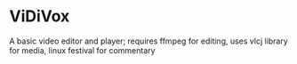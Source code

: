 # ViDiVox

A basic video editor and player; requires ffmpeg for editing, uses vlcj library for media, linux festival for commentary
